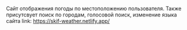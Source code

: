 Сайт отображения погоды по местоположению пользователя. Также присутсвует поиск по городам, голосовой поиск, изменение языка сайта
link: https://skif-weather.netlify.app/
